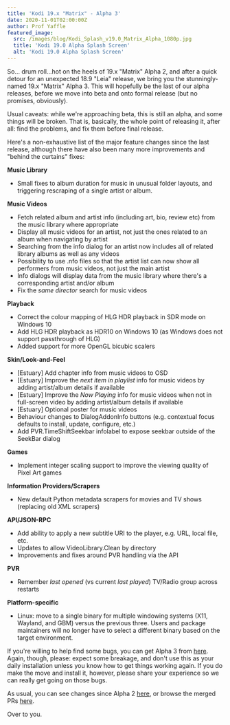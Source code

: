 ```yaml
---
title: 'Kodi 19.x "Matrix" - Alpha 3'
date: 2020-11-01T02:00:00Z
author: Prof Yaffle
featured_image:
  src: /images/blog/Kodi_Splash_v19.0_Matrix_Alpha_1080p.jpg
  title: 'Kodi 19.0 Alpha Splash Screen'
  alt: 'Kodi 19.0 Alpha Splash Screen'
---
```

So... drum roll...hot on the heels of 19.x "Matrix" Alpha 2, and after a quick detour for an unexpected 18.9 "Leia" release, we bring you the stunningly-named 19.x "Matrix" Alpha 3. This will hopefully be the last of our alpha releases, before we move into beta and onto formal release (but no promises, obviously).

 Usual caveats: while we're approaching beta, this is still an alpha, and some things will be broken. That is, basically, the whole point of releasing it, after all: find the problems, and fix them before final release.

 Here's a non-exhaustive list of the major feature changes since the last release, although there have also been many more improvements and "behind the curtains" fixes:

 **Music Library**

 
 * Small fixes to album duration for music in unusual folder layouts, and triggering rescraping of a single artist or album.
 
 **Music Videos**

 
 * Fetch related album and artist info (including art, bio, review etc) from the music library where appropriate
 * Display all music videos for an artist, not just the ones related to an album when navigating by artist
 * Searching from the info dialog for an artist now includes all of related library albums as well as any videos
 * Possibility to use .nfo files so that the artist list can now show all performers from music videos, not just the main artist
 * Info dialogs will display data from the music library where there's a corresponding artist and/or album
 * Fix the *same director* search for music videos
 
 **Playback**

 
 * Correct the colour mapping of HLG HDR playback in SDR mode on Windows 10
 * Add HLG HDR playback as HDR10 on Windows 10 (as Windows does not support passthrough of HLG)
 * Added support for more OpenGL bicubic scalers
 
 **Skin/Look-and-Feel**

 
 * [Estuary] Add chapter info from music videos to OSD
 * [Estuary] Improve the *next item in playlist* info for music videos by adding artist/album details if available
 * [Estuary] Improve the *Now Playing* info for music videos when not in full-screen video by adding artist/album details if available
 * [Estuary] Optional poster for music videos
 * Behaviour changes to DialogAddonInfo buttons (e.g. contextual focus defaults to install, update, configure, etc.)
 * Add PVR.TimeShiftSeekbar infolabel to expose seekbar outside of the SeekBar dialog
 
 **Games**

 
 * Implement integer scaling support to improve the viewing quality of Pixel Art games
 
 **Information Providers/Scrapers**

 
 * New default Python metadata scrapers for movies and TV shows (replacing old XML scrapers)
 
 **API/JSON-RPC**

 
 * Add ability to apply a new subtitle URI to the player, e.g. URL, local file, etc.
 * Updates to allow VideoLibrary.Clean by directory
 * Improvements and fixes around PVR handling via the API
 
 **PVR**

 
 * Remember *last opened* (vs current *last played*) TV/Radio group across restarts
 
 **Platform-specific**

 
 * Linux: move to a single binary for multiple windowing systems (X11, Wayland, and GBM) versus the previous three. Users and package maintainers will no longer have to select a different binary based on the target environment.  
 
 
 If you're willing to help find some bugs, you can get Alpha 3 from [here](https://mirrors.kodi.tv/snapshots/). Again, though, please: expect some breakage, and don't use this as your daily installation unless you know how to get things working again. If you do make the move and install it, however, please share your experience so we can really get going on those bugs.

 As usual, you can see changes since Alpha 2 [here](https://github.com/xbmc/xbmc/compare/19.0a2-Matrix...19.0a3-Matrix), or browse the merged PRs [here](https://github.com/xbmc/xbmc/pulls?q=is%3Apr+sort%3Aupdated-desc+milestone%3A%22Matrix+19.0-alpha+3%22+is%3Aclosed).

 Over to you.

 
